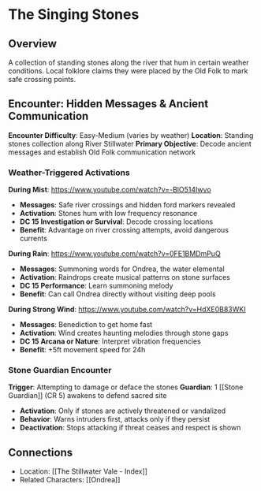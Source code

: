 # The Singing Stones

## Overview
A collection of standing stones along the river that hum in certain weather conditions. Local folklore claims they were placed by the Old Folk to mark safe crossing points.

## Encounter: Hidden Messages & Ancient Communication
**Encounter Difficulty**: Easy-Medium (varies by weather)
**Location**: Standing stones collection along River Stillwater
**Primary Objective**: Decode ancient messages and establish Old Folk communication network

### Weather-Triggered Activations
**During Mist**: https://www.youtube.com/watch?v=-BlO514Iwvo
- **Messages**: Safe river crossings and hidden ford markers revealed
- **Activation**: Stones hum with low frequency resonance
- **DC 15 Investigation or Survival**: Decode crossing locations
- **Benefit**: Advantage on river crossing attempts, avoid dangerous currents

**During Rain**: https://www.youtube.com/watch?v=0FE1BMDmPuQ
- **Messages**: Summoning words for Ondrea, the water elemental
- **Activation**: Raindrops create musical patterns on stone surfaces
- **DC 15 Performance**: Learn summoning melody
- **Benefit**: Can call Ondrea directly without visiting deep pools

**During Strong Wind**: https://www.youtube.com/watch?v=HdXE0B83WKI
- **Messages**: Benediction to get home fast
- **Activation**: Wind creates haunting melodies through stone gaps
- **DC 15 Arcana or Nature**: Interpret vibration frequencies
- **Benefit**: +5ft movement speed for 24h

### Stone Guardian Encounter
**Trigger**: Attempting to damage or deface the stones
**Guardian**: 1 [[Stone Guardian]] (CR 5) awakens to defend sacred site
- **Activation**: Only if stones are actively threatened or vandalized
- **Behavior**: Warns intruders first, attacks only if they persist
- **Deactivation**: Stops attacking if threat ceases and respect is shown

## Connections
- Location: [[The Stillwater Vale - Index]]
- Related Characters: [[Ondrea]]
